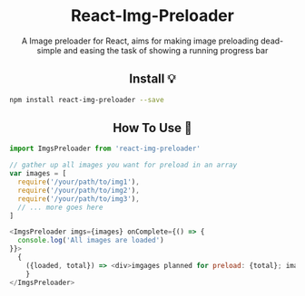 <div align="center">

<h1>React-Img-Preloader</h1>

<p>A Image preloader for React, aims for making image preloading dead-simple and easing the task of showing a running progress bar </p>

</div>

<div align="center">

<h2>Install 💡</h2>

</div>

```bash
npm install react-img-preloader --save
```

<div align="center">

<h2>How To Use 🥊</h2>

</div>

```js
import ImgsPreloader from 'react-img-preloader'

// gather up all images you want for preload in an array
var images = [
  require('/your/path/to/img1'),
  require('/your/path/to/img2'),
  require('/your/path/to/img3'),
  // ... more goes here
]

<ImgsPreloader imgs={images} onComplete={() => {
  console.log('All images are loaded')
}}>
  {
    ({loaded, total}) => <div>imgages planned for preload: {total}; images have been preloaded: {loaded}</div>
	}
</ImgsPreloader>
```
